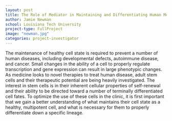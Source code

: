 ```yaml
---
layout: post
title: The Role of Mediator in Maintaining and Differentiating Human Mesenchymal Stem Ce
author: Jamie Newman
school: Louisiana Tech University
project-type: FullProject
image: "newman.jpg"
categories: project-investigator
---
```


<p>The maintenance of healthy cell state is required to prevent a number of human diseases, including developmental defects, autoimmune disease, and cancer. Small changes in the ability of a cell to properly regulate transcription and gene expression can result in large phenotypic changes. As medicine looks to novel therapies to treat human disease, adult stem cells and their therapeutic potential are being heavily investigated. The interest in stem cells is in their inherent cellular properties of self-renewal and their ability to be directed toward a number of terminally differentiated cell fates. To optimize the use of these cells in the clinic, it is first important that we gain a better understanding of what maintains their cell state as a healthy, multipotent cell, and what is necessary for them to properly differentiate down a specific lineage.</p>
